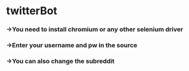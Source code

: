 ﻿# twitterBot

<h3>->You need to install chromium or any other selenium driver
<h3>->Enter your username and pw in the source
<h3>->You can also change the subreddit
